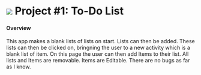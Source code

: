 # ![](https://ga-dash.s3.amazonaws.com/production/assets/logo-9f88ae6c9c3871690e33280fcf557f33.png) Project #1: To-Do List

#### Overview

This app makes a blank lists of lists on start. Lists can then be added. These lists can then be clicked on, bringning the user to a new activity which is a blank list of item. On this page the user can then add Items to their list. All lists and Items are removable. Items are Editable. There are no bugs as far as I know.
